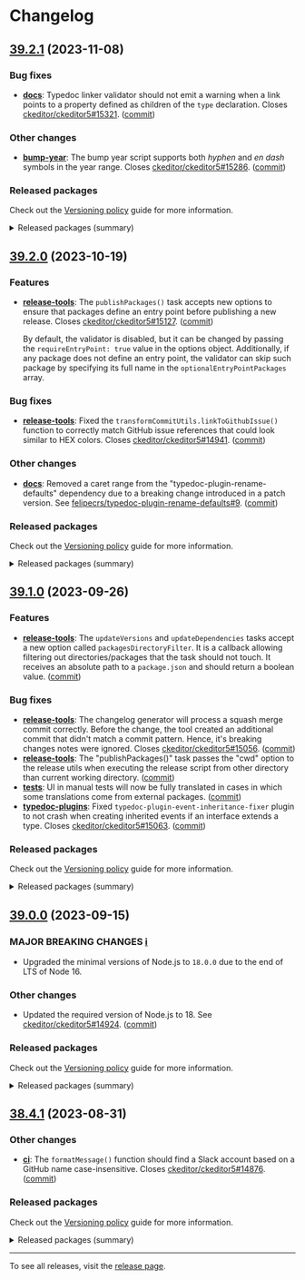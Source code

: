 Changelog
=========

## [39.2.1](https://github.com/ckeditor/ckeditor5-dev/compare/v39.2.0...v39.2.1) (2023-11-08)

### Bug fixes

* **[docs](https://www.npmjs.com/package/@ckeditor/ckeditor5-dev-docs)**: Typedoc linker validator should not emit a warning when a link points to a property defined as children of the `type` declaration. Closes [ckeditor/ckeditor5#15321](https://github.com/ckeditor/ckeditor5/issues/15321). ([commit](https://github.com/ckeditor/ckeditor5-dev/commit/985ace5969a64b03dab8c686746e1aeebc252597))

### Other changes

* **[bump-year](https://www.npmjs.com/package/@ckeditor/ckeditor5-dev-bump-year)**: The bump year script supports both _hyphen_ and _en dash_ symbols in the year range. Closes [ckeditor/ckeditor5#15286](https://github.com/ckeditor/ckeditor5/issues/15286). ([commit](https://github.com/ckeditor/ckeditor5-dev/commit/255c1e83ea649ee1e702e40d235b2e09cd80de11))

### Released packages

Check out the [Versioning policy](https://ckeditor.com/docs/ckeditor5/latest/framework/guides/support/versioning-policy.html) guide for more information.

<details>
<summary>Released packages (summary)</summary>

Other releases:

* [@ckeditor/ckeditor5-dev-bump-year](https://www.npmjs.com/package/@ckeditor/ckeditor5-dev-bump-year/v/39.2.1): v39.2.0 => v39.2.1
* [@ckeditor/ckeditor5-dev-ci](https://www.npmjs.com/package/@ckeditor/ckeditor5-dev-ci/v/39.2.1): v39.2.0 => v39.2.1
* [@ckeditor/ckeditor5-dev-dependency-checker](https://www.npmjs.com/package/@ckeditor/ckeditor5-dev-dependency-checker/v/39.2.1): v39.2.0 => v39.2.1
* [@ckeditor/ckeditor5-dev-docs](https://www.npmjs.com/package/@ckeditor/ckeditor5-dev-docs/v/39.2.1): v39.2.0 => v39.2.1
* [@ckeditor/ckeditor5-dev-release-tools](https://www.npmjs.com/package/@ckeditor/ckeditor5-dev-release-tools/v/39.2.1): v39.2.0 => v39.2.1
* [@ckeditor/ckeditor5-dev-tests](https://www.npmjs.com/package/@ckeditor/ckeditor5-dev-tests/v/39.2.1): v39.2.0 => v39.2.1
* [@ckeditor/ckeditor5-dev-transifex](https://www.npmjs.com/package/@ckeditor/ckeditor5-dev-transifex/v/39.2.1): v39.2.0 => v39.2.1
* [@ckeditor/ckeditor5-dev-translations](https://www.npmjs.com/package/@ckeditor/ckeditor5-dev-translations/v/39.2.1): v39.2.0 => v39.2.1
* [@ckeditor/ckeditor5-dev-utils](https://www.npmjs.com/package/@ckeditor/ckeditor5-dev-utils/v/39.2.1): v39.2.0 => v39.2.1
* [@ckeditor/ckeditor5-dev-web-crawler](https://www.npmjs.com/package/@ckeditor/ckeditor5-dev-web-crawler/v/39.2.1): v39.2.0 => v39.2.1
* [@ckeditor/jsdoc-plugins](https://www.npmjs.com/package/@ckeditor/jsdoc-plugins/v/39.2.1): v39.2.0 => v39.2.1
* [@ckeditor/typedoc-plugins](https://www.npmjs.com/package/@ckeditor/typedoc-plugins/v/39.2.1): v39.2.0 => v39.2.1
</details>


## [39.2.0](https://github.com/ckeditor/ckeditor5-dev/compare/v39.1.0...v39.2.0) (2023-10-19)

### Features

* **[release-tools](https://www.npmjs.com/package/@ckeditor/ckeditor5-dev-release-tools)**: The `publishPackages()` task accepts new options to ensure that packages define an entry point before publishing a new release. Closes [ckeditor/ckeditor5#15127](https://github.com/ckeditor/ckeditor5/issues/15127). ([commit](https://github.com/ckeditor/ckeditor5-dev/commit/30ea8aa127d2dc5af17232bc52346ad274276da1))

  By default, the validator is disabled, but it can be changed by passing the `requireEntryPoint: true` value in the options object. Additionally, if any package does not define an entry point, the validator can skip such package by specifying its full name in the `optionalEntryPointPackages` array.

### Bug fixes

* **[release-tools](https://www.npmjs.com/package/@ckeditor/ckeditor5-dev-release-tools)**: Fixed the `transformCommitUtils.linkToGithubIssue()` function to correctly match GitHub issue references that could look similar to HEX colors. Closes [ckeditor/ckeditor5#14941](https://github.com/ckeditor/ckeditor5/issues/14941). ([commit](https://github.com/ckeditor/ckeditor5-dev/commit/6cde55160b1b0b48b3d6e10351bd4b577a84e1b4))

### Other changes

* **[docs](https://www.npmjs.com/package/@ckeditor/ckeditor5-dev-docs)**: Removed a caret range from the "typedoc-plugin-rename-defaults" dependency due to a breaking change introduced in a patch version.  See [felipecrs/typedoc-plugin-rename-defaults#9](https://github.com/felipecrs/typedoc-plugin-rename-defaults/issues/9). ([commit](https://github.com/ckeditor/ckeditor5-dev/commit/21475a08ed5a308f5d8a67476a00729724b21530))

### Released packages

Check out the [Versioning policy](https://ckeditor.com/docs/ckeditor5/latest/framework/guides/support/versioning-policy.html) guide for more information.

<details>
<summary>Released packages (summary)</summary>

Releases containing new features:

* [@ckeditor/ckeditor5-dev-release-tools](https://www.npmjs.com/package/@ckeditor/ckeditor5-dev-release-tools/v/39.2.0): v39.1.0 => v39.2.0

Other releases:

* [@ckeditor/ckeditor5-dev-bump-year](https://www.npmjs.com/package/@ckeditor/ckeditor5-dev-bump-year/v/39.2.0): v39.1.0 => v39.2.0
* [@ckeditor/ckeditor5-dev-ci](https://www.npmjs.com/package/@ckeditor/ckeditor5-dev-ci/v/39.2.0): v39.1.0 => v39.2.0
* [@ckeditor/ckeditor5-dev-dependency-checker](https://www.npmjs.com/package/@ckeditor/ckeditor5-dev-dependency-checker/v/39.2.0): v39.1.0 => v39.2.0
* [@ckeditor/ckeditor5-dev-docs](https://www.npmjs.com/package/@ckeditor/ckeditor5-dev-docs/v/39.2.0): v39.1.0 => v39.2.0
* [@ckeditor/ckeditor5-dev-tests](https://www.npmjs.com/package/@ckeditor/ckeditor5-dev-tests/v/39.2.0): v39.1.0 => v39.2.0
* [@ckeditor/ckeditor5-dev-transifex](https://www.npmjs.com/package/@ckeditor/ckeditor5-dev-transifex/v/39.2.0): v39.1.0 => v39.2.0
* [@ckeditor/ckeditor5-dev-translations](https://www.npmjs.com/package/@ckeditor/ckeditor5-dev-translations/v/39.2.0): v39.1.0 => v39.2.0
* [@ckeditor/ckeditor5-dev-utils](https://www.npmjs.com/package/@ckeditor/ckeditor5-dev-utils/v/39.2.0): v39.1.0 => v39.2.0
* [@ckeditor/ckeditor5-dev-web-crawler](https://www.npmjs.com/package/@ckeditor/ckeditor5-dev-web-crawler/v/39.2.0): v39.1.0 => v39.2.0
* [@ckeditor/jsdoc-plugins](https://www.npmjs.com/package/@ckeditor/jsdoc-plugins/v/39.2.0): v39.1.0 => v39.2.0
* [@ckeditor/typedoc-plugins](https://www.npmjs.com/package/@ckeditor/typedoc-plugins/v/39.2.0): v39.1.0 => v39.2.0
</details>


## [39.1.0](https://github.com/ckeditor/ckeditor5-dev/compare/v39.0.0...v39.1.0) (2023-09-26)

### Features

* **[release-tools](https://www.npmjs.com/package/@ckeditor/ckeditor5-dev-release-tools)**: The `updateVersions` and `updateDependencies` tasks accept a new option called `packagesDirectoryFilter`. It is a callback allowing filtering out directories/packages that the task should not touch. It receives an absolute path to a `package.json` and should return a boolean value. ([commit](https://github.com/ckeditor/ckeditor5-dev/commit/6d5b4fc5c2ac92b0b830a642e499c1ea814aadf6))

### Bug fixes

* **[release-tools](https://www.npmjs.com/package/@ckeditor/ckeditor5-dev-release-tools)**: The changelog generator will process a squash merge commit correctly. Before the change, the tool created an additional commit that didn't match a commit pattern. Hence, it's breaking changes notes were ignored. Closes [ckeditor/ckeditor5#15056](https://github.com/ckeditor/ckeditor5/issues/15056). ([commit](https://github.com/ckeditor/ckeditor5-dev/commit/a84b269acc1289a5842e2706de851ef411f0cfbe))
* **[release-tools](https://www.npmjs.com/package/@ckeditor/ckeditor5-dev-release-tools)**: The "publishPackages()" task passes the "cwd" option to the release utils when executing the release script from other directory than current working directory. ([commit](https://github.com/ckeditor/ckeditor5-dev/commit/d0e32b343c5d2570fc61c6107374f093a8f67603))
* **[tests](https://www.npmjs.com/package/@ckeditor/ckeditor5-dev-tests)**: UI in manual tests will now be fully translated in cases in which some translations come from external packages. ([commit](https://github.com/ckeditor/ckeditor5-dev/commit/eeb7da8a6c83b7265def003c125ddd9e32aae535))
* **[typedoc-plugins](https://www.npmjs.com/package/@ckeditor/typedoc-plugins)**: Fixed `typedoc-plugin-event-inheritance-fixer` plugin to not crash when creating inherited events if an interface extends a type. Closes [ckeditor/ckeditor5#15063](https://github.com/ckeditor/ckeditor5/issues/15063). ([commit](https://github.com/ckeditor/ckeditor5-dev/commit/c7608b71a4009742d7a34e2267c756a7569ea9cf))

### Released packages

Check out the [Versioning policy](https://ckeditor.com/docs/ckeditor5/latest/framework/guides/support/versioning-policy.html) guide for more information.

<details>
<summary>Released packages (summary)</summary>

Releases containing new features:

* [@ckeditor/ckeditor5-dev-release-tools](https://www.npmjs.com/package/@ckeditor/ckeditor5-dev-release-tools/v/39.1.0): v39.0.0 => v39.1.0

Other releases:

* [@ckeditor/ckeditor5-dev-bump-year](https://www.npmjs.com/package/@ckeditor/ckeditor5-dev-bump-year/v/39.1.0): v39.0.0 => v39.1.0
* [@ckeditor/ckeditor5-dev-ci](https://www.npmjs.com/package/@ckeditor/ckeditor5-dev-ci/v/39.1.0): v39.0.0 => v39.1.0
* [@ckeditor/ckeditor5-dev-dependency-checker](https://www.npmjs.com/package/@ckeditor/ckeditor5-dev-dependency-checker/v/39.1.0): v39.0.0 => v39.1.0
* [@ckeditor/ckeditor5-dev-docs](https://www.npmjs.com/package/@ckeditor/ckeditor5-dev-docs/v/39.1.0): v39.0.0 => v39.1.0
* [@ckeditor/ckeditor5-dev-tests](https://www.npmjs.com/package/@ckeditor/ckeditor5-dev-tests/v/39.1.0): v39.0.0 => v39.1.0
* [@ckeditor/ckeditor5-dev-transifex](https://www.npmjs.com/package/@ckeditor/ckeditor5-dev-transifex/v/39.1.0): v39.0.0 => v39.1.0
* [@ckeditor/ckeditor5-dev-translations](https://www.npmjs.com/package/@ckeditor/ckeditor5-dev-translations/v/39.1.0): v39.0.0 => v39.1.0
* [@ckeditor/ckeditor5-dev-utils](https://www.npmjs.com/package/@ckeditor/ckeditor5-dev-utils/v/39.1.0): v39.0.0 => v39.1.0
* [@ckeditor/ckeditor5-dev-web-crawler](https://www.npmjs.com/package/@ckeditor/ckeditor5-dev-web-crawler/v/39.1.0): v39.0.0 => v39.1.0
* [@ckeditor/jsdoc-plugins](https://www.npmjs.com/package/@ckeditor/jsdoc-plugins/v/39.1.0): v39.0.0 => v39.1.0
* [@ckeditor/typedoc-plugins](https://www.npmjs.com/package/@ckeditor/typedoc-plugins/v/39.1.0): v39.0.0 => v39.1.0
</details>


## [39.0.0](https://github.com/ckeditor/ckeditor5-dev/compare/v38.4.1...v39.0.0) (2023-09-15)

### MAJOR BREAKING CHANGES [ℹ️](https://ckeditor.com/docs/ckeditor5/latest/framework/guides/support/versioning-policy.html#major-and-minor-breaking-changes)

* Upgraded the minimal versions of Node.js to `18.0.0` due to the end of LTS of Node 16.

### Other changes

* Updated the required version of Node.js to 18. See [ckeditor/ckeditor5#14924](https://github.com/ckeditor/ckeditor5/issues/14924). ([commit](https://github.com/ckeditor/ckeditor5-dev/commit/61c03cd5ed3c6e0b058eb9cf17dd2b2d5958a7d0))

### Released packages

Check out the [Versioning policy](https://ckeditor.com/docs/ckeditor5/latest/framework/guides/support/versioning-policy.html) guide for more information.

<details>
<summary>Released packages (summary)</summary>

Other releases:

* [@ckeditor/ckeditor5-dev-bump-year](https://www.npmjs.com/package/@ckeditor/ckeditor5-dev-bump-year/v/39.0.0): v38.4.1 => v39.0.0
* [@ckeditor/ckeditor5-dev-ci](https://www.npmjs.com/package/@ckeditor/ckeditor5-dev-ci/v/39.0.0): v38.4.1 => v39.0.0
* [@ckeditor/ckeditor5-dev-dependency-checker](https://www.npmjs.com/package/@ckeditor/ckeditor5-dev-dependency-checker/v/39.0.0): v38.4.1 => v39.0.0
* [@ckeditor/ckeditor5-dev-docs](https://www.npmjs.com/package/@ckeditor/ckeditor5-dev-docs/v/39.0.0): v38.4.1 => v39.0.0
* [@ckeditor/ckeditor5-dev-release-tools](https://www.npmjs.com/package/@ckeditor/ckeditor5-dev-release-tools/v/39.0.0): v38.4.1 => v39.0.0
* [@ckeditor/ckeditor5-dev-tests](https://www.npmjs.com/package/@ckeditor/ckeditor5-dev-tests/v/39.0.0): v38.4.1 => v39.0.0
* [@ckeditor/ckeditor5-dev-transifex](https://www.npmjs.com/package/@ckeditor/ckeditor5-dev-transifex/v/39.0.0): v38.4.1 => v39.0.0
* [@ckeditor/ckeditor5-dev-translations](https://www.npmjs.com/package/@ckeditor/ckeditor5-dev-translations/v/39.0.0): v38.4.1 => v39.0.0
* [@ckeditor/ckeditor5-dev-utils](https://www.npmjs.com/package/@ckeditor/ckeditor5-dev-utils/v/39.0.0): v38.4.1 => v39.0.0
* [@ckeditor/ckeditor5-dev-web-crawler](https://www.npmjs.com/package/@ckeditor/ckeditor5-dev-web-crawler/v/39.0.0): v38.4.1 => v39.0.0
* [@ckeditor/jsdoc-plugins](https://www.npmjs.com/package/@ckeditor/jsdoc-plugins/v/39.0.0): v38.4.1 => v39.0.0
* [@ckeditor/typedoc-plugins](https://www.npmjs.com/package/@ckeditor/typedoc-plugins/v/39.0.0): v38.4.1 => v39.0.0
</details>


## [38.4.1](https://github.com/ckeditor/ckeditor5-dev/compare/v38.4.0...v38.4.1) (2023-08-31)

### Other changes

* **[ci](https://www.npmjs.com/package/@ckeditor/ckeditor5-dev-ci)**: The `formatMessage()` function should find a Slack account based on a GitHub name case-insensitive. Closes [ckeditor/ckeditor5#14876](https://github.com/ckeditor/ckeditor5/issues/14876). ([commit](https://github.com/ckeditor/ckeditor5-dev/commit/5596b463aeeacbba49cb2910ed34ac709f5c7473))

### Released packages

Check out the [Versioning policy](https://ckeditor.com/docs/ckeditor5/latest/framework/guides/support/versioning-policy.html) guide for more information.

<details>
<summary>Released packages (summary)</summary>

Other releases:

* [@ckeditor/ckeditor5-dev-bump-year](https://www.npmjs.com/package/@ckeditor/ckeditor5-dev-bump-year/v/38.4.1): v38.4.0 => v38.4.1
* [@ckeditor/ckeditor5-dev-ci](https://www.npmjs.com/package/@ckeditor/ckeditor5-dev-ci/v/38.4.1): v38.4.0 => v38.4.1
* [@ckeditor/ckeditor5-dev-dependency-checker](https://www.npmjs.com/package/@ckeditor/ckeditor5-dev-dependency-checker/v/38.4.1): v38.4.0 => v38.4.1
* [@ckeditor/ckeditor5-dev-docs](https://www.npmjs.com/package/@ckeditor/ckeditor5-dev-docs/v/38.4.1): v38.4.0 => v38.4.1
* [@ckeditor/ckeditor5-dev-release-tools](https://www.npmjs.com/package/@ckeditor/ckeditor5-dev-release-tools/v/38.4.1): v38.4.0 => v38.4.1
* [@ckeditor/ckeditor5-dev-tests](https://www.npmjs.com/package/@ckeditor/ckeditor5-dev-tests/v/38.4.1): v38.4.0 => v38.4.1
* [@ckeditor/ckeditor5-dev-transifex](https://www.npmjs.com/package/@ckeditor/ckeditor5-dev-transifex/v/38.4.1): v38.4.0 => v38.4.1
* [@ckeditor/ckeditor5-dev-translations](https://www.npmjs.com/package/@ckeditor/ckeditor5-dev-translations/v/38.4.1): v38.4.0 => v38.4.1
* [@ckeditor/ckeditor5-dev-utils](https://www.npmjs.com/package/@ckeditor/ckeditor5-dev-utils/v/38.4.1): v38.4.0 => v38.4.1
* [@ckeditor/ckeditor5-dev-web-crawler](https://www.npmjs.com/package/@ckeditor/ckeditor5-dev-web-crawler/v/38.4.1): v38.4.0 => v38.4.1
* [@ckeditor/jsdoc-plugins](https://www.npmjs.com/package/@ckeditor/jsdoc-plugins/v/38.4.1): v38.4.0 => v38.4.1
* [@ckeditor/typedoc-plugins](https://www.npmjs.com/package/@ckeditor/typedoc-plugins/v/38.4.1): v38.4.0 => v38.4.1
</details>

---

To see all releases, visit the [release page](https://github.com/ckeditor/ckeditor5-dev/releases).
